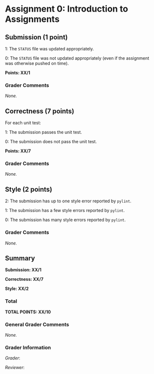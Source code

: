# Assignment 0: Introduction to Assignments

## Submission (1 point)

1: The `STATUS` file was updated appropriately.

0: The `STATUS` file was not updated appropriately (even if the assignment was otherwise pushed on time).

**Points: XX/1**

### Grader Comments

*None.*

## Correctness (7 points)

For each unit test:

1: The submission passes the unit test.

0: The submission does not pass the unit test.

**Points: XX/7**

### Grader Comments

*None.*

## Style (2 points)

2: The submission has up to one style error reported by `pylint`.

1: The submission has a few style errors reported by `pylint`.

0: The submission has many style errors reported by `pylint`.

### Grader Comments

*None.*

## Summary

**Submission: XX/1**

**Correctness: XX/7**

**Style: XX/2**

### Total

**TOTAL POINTS: XX/10**

### General Grader Comments

*None.*

### Grader Information

*Grader*:

*Reviewer*:
